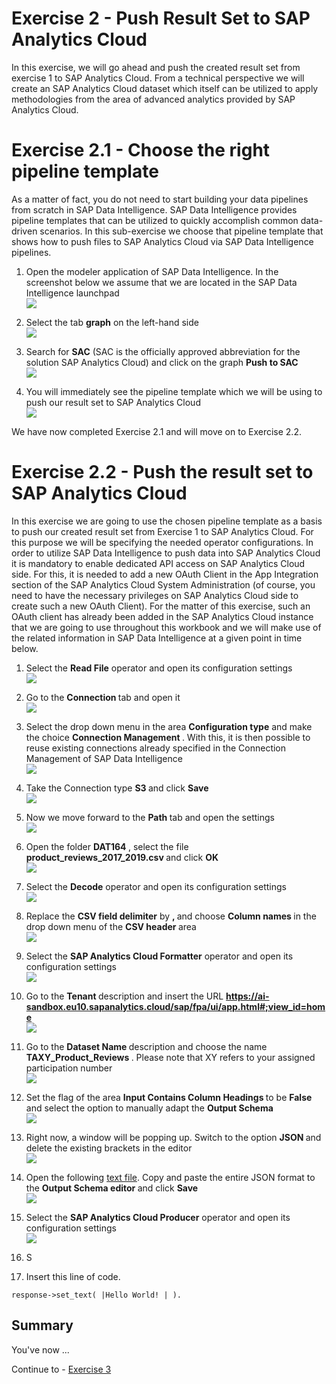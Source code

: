 # Exercise 2 - Push Result Set to SAP Analytics Cloud

In this exercise, we will go ahead and push the created result set from exercise 1 to SAP Analytics Cloud. From a technical perspective we will create an SAP Analytics Cloud dataset which itself can be utilized to apply methodologies from the area of advanced analytics provided by SAP Analytics Cloud.

# Exercise 2.1 - Choose the right pipeline template 

As a matter of fact, you do not need to start building your data pipelines from scratch in SAP Data Intelligence. SAP Data Intelligence provides pipeline templates that can be utilized to quickly accomplish common data-driven scenarios. In this sub-exercise we choose that pipeline template that shows how to push files to SAP Analytics Cloud via SAP Data Intelligence pipelines.

1. Open the modeler application of SAP Data Intelligence. In the screenshot below we assume that we are located in the SAP Data Intelligence launchpad
<br>![](./images/Ex2_0.png)

2. Select the tab <b>graph</b> on the left-hand side
<br>![](./images/Ex2_1.png)

3. Search for <b>SAC</b> (SAC is the officially approved abbreviation for the solution SAP Analytics Cloud) and click on the graph <b>Push to SAC</b>
<br>![](./images/Ex2_2.png)

4. You will immediately see the pipeline template which we will be using to push our result set to SAP Analytics Cloud
<br>![](./images/Ex2_3.png)

We have now completed Exercise 2.1 and will move on to Exercise 2.2.

# Exercise 2.2 - Push the result set to SAP Analytics Cloud

In this exercise we are going to use the chosen pipeline template as a basis to push our created result set from Exercise 1 to SAP Analytics Cloud. For this purpose we will be specifying the needed operator configurations.
In order to utilize SAP Data Intelligence to push data into SAP Analytics Cloud it is mandatory to enable dedicated API access on SAP Analytics Cloud side. For this, it is needed to add a new OAuth Client in the App Integration section of the SAP Analytics Cloud System Administration (of course, you need to have the necessary privileges on SAP Analytics Cloud side to create such a new OAuth Client). For the matter of this exercise, such an OAuth client has already been added in the SAP Analytics Cloud instance that we are going to use throughout this workbook and we will make use of the related information in SAP Data Intelligence at a given point in time below.

1. Select the <b>Read File</b> operator and open its configuration settings
<br>![](.images/Ex2_4.png)

2. Go to the <b> Connection </b> tab and open it
<br>![](./images/Ex2_5.png)

3. Select the drop down menu in the area <b>Configuration type</b> and make the choice <b> Connection Management </b>. With this, it is then possible to reuse existing connections already specified in the Connection Management of SAP Data Intelligence
<br>![](./images/Ex2_6.png)

4. Take the Connection type <b> S3 </b> and click <b> Save </b>
<br>![](./images/Ex2_7.png)

5. Now we move forward to the <b> Path </b> tab and open the settings
<br>![](./images/Ex2_8.png)

6. Open the folder <b> DAT164 </b>, select the file <b> product_reviews_2017_2019.csv </b> and click <b> OK </b> 
<br>![](./images/Ex2_9.png)

7. Select the <b>Decode</b> operator and open its configuration settings
<br>![](./images/Ex2_10.png)

8. Replace the <b>CSV field delimiter</b> by <b> , </b> and choose <b> Column names </b> in the drop down menu of the <b> CSV header </b> area
<br>![](./images/Ex2_11.png)

9. Select the <b>SAP Analytics Cloud Formatter</b> operator and open its configuration settings
<br>![](./images/Ex2_12.png)

10. Go to the <b> Tenant </b> description and insert the URL <b> https://ai-sandbox.eu10.sapanalytics.cloud/sap/fpa/ui/app.html#;view_id=home </b>
<br>![](./images/Ex2_13.png)

11. Go to the <b> Dataset Name </b> description and choose the name <b> TAXY_Product_Reviews </b>. Please note that XY refers to your assigned participation number
<br>![](./images/Ex2_14.png)

12. Set the flag of the area <b> Input Contains Column Headings </b> to be <b> False </b> and select the option to manually adapt the <b> Output Schema </b>
<br>![](./images/Ex2_15.png)

13. Right now, a window will be popping up. Switch to the option <b> JSON </b> and delete the existing brackets in the editor
<br>![](./images/Ex2_16.png)
 
14. Open the following <a href="url">text file</a>. Copy and paste the entire JSON format to the <b> Output Schema editor </b> and click <b> Save </b>
<br>![](./images/Ex2_17.png)

15. Select the <b>SAP Analytics Cloud Producer</b> operator and open its configuration settings
<br>![](./images/Ex2_18.png)

16. S



2.	Insert this line of code.
```abap
response->set_text( |Hello World! | ). 
```



## Summary

You've now ...

Continue to - [Exercise 3](../ex3/README.md)

